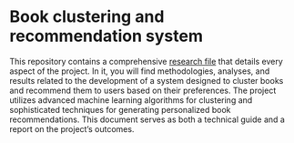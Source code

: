 # Book clustering and recommendation system

This repository contains a comprehensive [research file](https://github.com/AndreRab/Book-Clustering-and-Recommendation-System) that details every aspect of the project. In it, you will find methodologies, analyses, and results related to the development of a system designed to cluster books and recommend them to users based on their preferences. The project utilizes advanced machine learning algorithms for clustering and sophisticated techniques for generating personalized book recommendations. This document serves as both a technical guide and a report on the project’s outcomes.

